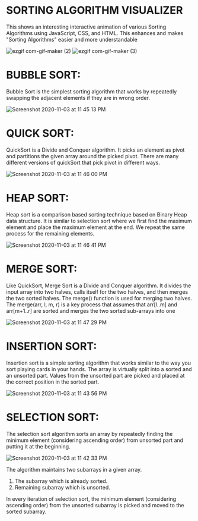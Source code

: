 # SORTING ALGORITHM VISUALIZER
 This shows an interesting interactive animation of various Sorting Algorithms using JavaScript, CSS, and HTML. 
 This enhances and makes "Sorting Algorithms" easier and more understandable

![ezgif com-gif-maker (2)](https://user-images.githubusercontent.com/56688354/98081833-cfcdc580-1e9d-11eb-8951-dd8f1882e596.gif)
![ezgif com-gif-maker (3)](https://user-images.githubusercontent.com/56688354/98082217-5f737400-1e9e-11eb-827d-182257bb4b38.gif)

# BUBBLE SORT:
 Bubble Sort is the simplest sorting algorithm that works by repeatedly swapping the adjacent elements if they are in wrong order.

![Screenshot 2020-11-03 at 11 45 13 PM](https://user-images.githubusercontent.com/56688354/98024664-a0cc3b00-1e2e-11eb-9cb2-d1e1da2a0b76.png)

# QUICK SORT:
 QuickSort is a Divide and Conquer algorithm. It picks an element as pivot and partitions the given array around the picked pivot. 
 There are many different versions of quickSort that pick pivot in different ways.

![Screenshot 2020-11-03 at 11 46 00 PM](https://user-images.githubusercontent.com/56688354/98024731-bd687300-1e2e-11eb-96a0-142da5999113.png)

# HEAP SORT:
 Heap sort is a comparison based sorting technique based on Binary Heap data structure. 
 It is similar to selection sort where we first find the maximum element and place the maximum element at the end. 
 We repeat the same process for the remaining elements.

![Screenshot 2020-11-03 at 11 46 41 PM](https://user-images.githubusercontent.com/56688354/98024786-d53ff700-1e2e-11eb-80ce-f0533ff3a3e6.png)

# MERGE SORT:
 Like QuickSort, Merge Sort is a Divide and Conquer algorithm. It divides the input array into two halves, calls itself for the two halves, and then merges the two sorted halves. 
 The merge() function is used for merging two halves. The merge(arr, l, m, r) is a key process that assumes that arr[l..m] and arr[m+1..r] are sorted and merges the two sorted sub-arrays into one

![Screenshot 2020-11-03 at 11 47 29 PM](https://user-images.githubusercontent.com/56688354/98024866-f274c580-1e2e-11eb-95e0-6f7c2b452d0e.png)

# INSERTION SORT:
 Insertion sort is a simple sorting algorithm that works similar to the way you sort playing cards in your hands. 
 The array is virtually split into a sorted and an unsorted part. Values from the unsorted part are picked and placed at the correct position in the sorted part.

![Screenshot 2020-11-03 at 11 43 56 PM](https://user-images.githubusercontent.com/56688354/98024524-72e6f680-1e2e-11eb-8094-d5a3e1a74962.png)

# SELECTION SORT:
 The selection sort algorithm sorts an array by repeatedly finding the minimum element (considering ascending order) from unsorted part and putting it at the beginning. 

![Screenshot 2020-11-03 at 11 42 33 PM](https://user-images.githubusercontent.com/56688354/98024391-4206c180-1e2e-11eb-9977-6d099040a177.png)

 The algorithm maintains two subarrays in a given array.

  1) The subarray which is already sorted.
  2) Remaining subarray which is unsorted.

 In every iteration of selection sort, the minimum element (considering ascending order) from the unsorted subarray is picked and moved to the sorted subarray.

